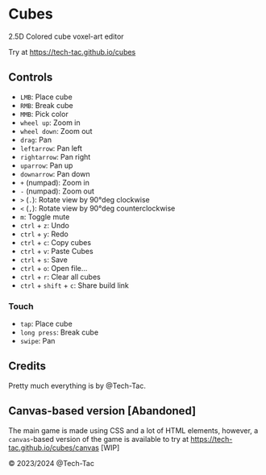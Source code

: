 # Cubes

2.5D Colored cube voxel-art editor

Try at <https://tech-tac.github.io/cubes>

## Controls

- `LMB`: Place cube
- `RMB`: Break cube
- `MMB`: Pick color
- `wheel up`: Zoom in
- `wheel down`: Zoom out
- `drag`: Pan
- `leftarrow`: Pan left
- `rightarrow`: Pan right
- `uparrow`: Pan up
- `downarrow`: Pan down
- `+` (numpad): Zoom in
- `-` (numpad): Zoom out
- `>` (`.`): Rotate view by 90°deg clockwise
- `<` (`,`): Rotate view by 90°deg counterclockwise
- `m`: Toggle mute
- `ctrl` + `z`: Undo
- `ctrl` + `y`: Redo
- `ctrl` + `c`: Copy cubes
- `ctrl` + `v`: Paste Cubes
- `ctrl` + `s`: Save
- `ctrl` + `o`: Open file...
- `ctrl` + `r`: Clear all cubes
- `ctrl` + `shift` + `c`: Share build link

### Touch

- `tap`: Place cube
- `long press`: Break cube
- `swipe`: Pan

## Credits

Pretty much everything is by @Tech-Tac.

## Canvas-based version [Abandoned]

The main game is made using CSS and a lot of HTML elements, however, a `canvas`-based version of the game is available to try at <https://tech-tac.github.io/cubes/canvas> [WIP]

&copy; 2023/2024 @Tech-Tac
